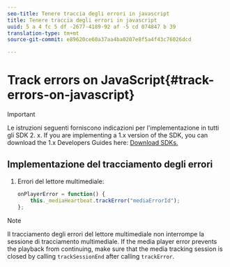```yaml
---
seo-title: Tenere traccia degli errori in javascript
title: Tenere traccia degli errori in javascript
uuid: 5 a 4 fc 5 df -2677-4189-92 af -5 cd 074847 b 39
translation-type: tm+mt
source-git-commit: e89620ce60a37aa4ba0207e8f5a4f43c76026dcd

---
```



# Track errors on JavaScript{#track-errors-on-javascript}

>[!IMPORTANT]
>
>Le istruzioni seguenti forniscono indicazioni per l'implementazione in tutti gli SDK 2. x. If you are implementing a 1.x version of the SDK, you can download the 1.x Developers Guides here: [Download SDKs.](/help/sdk-implement/download-sdks.md)

## Implementazione del tracciamento degli errori

1. Errori del lettore multimediale:

   ```js
   onPlayerError = function() { 
       this._mediaHeartbeat.trackError("mediaErrorId"); 
   };
   ```

>[!NOTE]
>
>Il tracciamento degli errori del lettore multimediale non interrompe la sessione di tracciamento multimediale. If the media player error prevents the playback from continuing, make sure that the media tracking session is closed by calling `trackSessionEnd` after calling `trackError`.

